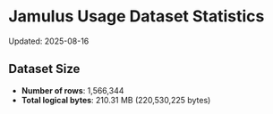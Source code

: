 # Jamulus Usage Dataset Statistics

Updated: 2025-08-16

## Dataset Size
- **Number of rows**: 1,566,344
- **Total logical bytes**: 210.31 MB (220,530,225 bytes)
